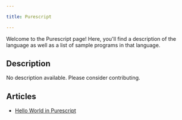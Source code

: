 ```yaml
---

title: Purescript

---
```


Welcome to the Purescript page! Here, you'll find a description of the language as well as a list of sample programs in that language.

## Description

No description available. Please consider contributing.

## Articles

- [Hello World in Purescript](https://sampleprograms.io/projects/hello-world/purescript)